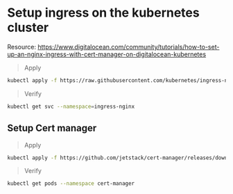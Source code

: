 # Setup ingress on the kubernetes cluster

Resource: https://www.digitalocean.com/community/tutorials/how-to-set-up-an-nginx-ingress-with-cert-manager-on-digitalocean-kubernetes

> Apply

```bash
kubectl apply -f https://raw.githubusercontent.com/kubernetes/ingress-nginx/controller-v1.1.1/deploy/static/provider/do/deploy.yaml
```

> Verify

```bash
kubectl get svc --namespace=ingress-nginx
```

## Setup Cert manager

> Apply

```bash
kubectl apply -f https://github.com/jetstack/cert-manager/releases/download/v1.7.1/cert-manager.yaml
```

> Verify

```bash
kubectl get pods --namespace cert-manager
```
